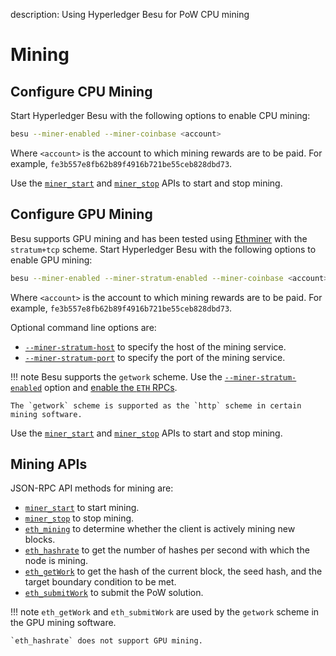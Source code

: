 description: Using Hyperledger Besu for PoW CPU mining
<!--- END of page meta data -->

# Mining

## Configure CPU Mining

Start Hyperledger Besu with the following options to enable CPU mining: 
```bash
besu --miner-enabled --miner-coinbase <account>
```

Where `<account>` is the account to which mining rewards are to be paid. For example, `fe3b557e8fb62b89f4916b721be55ceb828dbd73`.

Use the [`miner_start`](../../Reference/API-Methods.md#miner_start) and [`miner_stop`](../../Reference/API-Methods.md#miner_stop) APIs to start and stop mining.

## Configure GPU Mining

Besu supports GPU mining and has been tested using [Ethminer](https://github.com/ethereum-mining/ethminer) with the `stratum+tcp` scheme. Start Hyperledger Besu with the following options to enable GPU mining: 

```bash
besu --miner-enabled --miner-stratum-enabled --miner-coinbase <account>
```

Where `<account>` is the account to which mining rewards are to be paid. For example, `fe3b557e8fb62b89f4916b721be55ceb828dbd73`.

Optional command line options are:

* [`--miner-stratum-host`](../../Reference/CLI/CLI-Syntax.md#miner-stratum-host) to specify the host of the mining service.
* [`--miner-stratum-port`](../../Reference/CLI/CLI-Syntax.md#miner-stratum-port) to specify the port of the mining service.

!!! note
    Besu supports the `getwork` scheme. Use the [`--miner-stratum-enabled`](../../Reference/CLI/CLI-Syntax.md#miner-stratum-enabled) option and [enable the `ETH` RPCs](../../Reference/CLI/CLI-Syntax.md#rpc-http-api).
    
    The `getwork` scheme is supported as the `http` scheme in certain mining software.

Use the [`miner_start`](../../Reference/API-Methods.md#miner_start) and [`miner_stop`](../../Reference/API-Methods.md#miner_stop) APIs to start and stop mining.

## Mining APIs

JSON-RPC API methods for mining are:

* [`miner_start`](../../Reference/API-Methods.md#miner_start) to start mining. 
* [`miner_stop`](../../Reference/API-Methods.md#miner_stop) to stop mining. 
* [`eth_mining`](../../Reference/API-Methods.md#eth_mining) to determine whether the client is actively mining new blocks.   
* [`eth_hashrate`](../../Reference/API-Methods.md#eth_hashrate) to get the number of hashes per second with which the node is mining. 
* [`eth_getWork`](../../Reference/API-Methods.md#eth_getwork) to get the hash of the current block, the seed hash, and the target boundary condition to be met.
* [`eth_submitWork`](../../Reference/API-Methods.md#eth_submitwork) to submit the PoW solution.

!!! note
    `eth_getWork` and `eth_submitWork` are used by the `getwork` scheme in the GPU mining software.
    
    `eth_hashrate` does not support GPU mining.